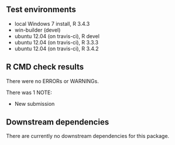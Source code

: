 ## Test environments
* local Windows 7 install, R 3.4.3
* win-builder (devel)
* ubuntu 12.04 (on travis-ci), R devel
* ubuntu 12.04 (on travis-ci), R 3.3.3
* ubuntu 12.04 (on travis-ci), R 3.4.2

## R CMD check results
There were no ERRORs or WARNINGs. 

There was 1 NOTE:

* New submission

## Downstream dependencies
There are currently no downstream dependencies for this package.
